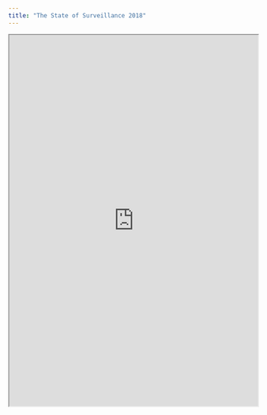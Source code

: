 ```yaml
---
title: "The State of Surveillance 2018"
---
```




<iframe height="750" width="100%" src="https://ewelton.github.io/ktest/wiki.html#The%20State%20of%20Surveillance%202018"></iframe>
